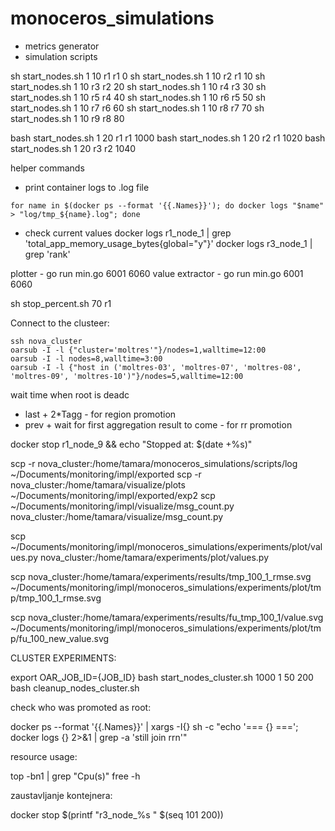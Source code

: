 # monoceros_simulations

- metrics generator
- simulation scripts

sh start_nodes.sh 1 10 r1 r1 0
sh start_nodes.sh 1 10 r2 r1 10
sh start_nodes.sh 1 10 r3 r2 20
sh start_nodes.sh 1 10 r4 r3 30
sh start_nodes.sh 1 10 r5 r4 40
sh start_nodes.sh 1 10 r6 r5 50
sh start_nodes.sh 1 10 r7 r6 60
sh start_nodes.sh 1 10 r8 r7 70
sh start_nodes.sh 1 10 r9 r8 80

bash start_nodes.sh 1 20 r1 r1 1000
bash start_nodes.sh 1 20 r2 r1 1020
bash start_nodes.sh 1 20 r3 r2 1040

helper commands
- print container logs to .log file
```shell
for name in $(docker ps --format '{{.Names}}'); do docker logs "$name" > "log/tmp_${name}.log"; done
```
- check current values
    docker logs r1_node_1 | grep 'total_app_memory_usage_bytes{global=\"y\"}'
    docker logs r3_node_1 | grep 'rank'

plotter - go run min.go 6001 6060
value extractor - go run min.go 6001 6060

sh stop_percent.sh 70 r1

Connect to the clusteer:

    ssh nova_cluster
    oarsub -I -l {"cluster='moltres'"}/nodes=1,walltime=12:00
    oarsub -I -l nodes=8,walltime=3:00
    oarsub -I -l {"host in ('moltres-03', 'moltres-07', 'moltres-08', 'moltres-09', 'moltres-10')"}/nodes=5,walltime=12:00

wait time when root is deadc
- last + 2*Tagg - for region promotion
- prev + wait for first aggregation result to come - for rr promotion

docker stop r1_node_9 && echo "Stopped at: $(date +%s)"

scp -r nova_cluster:/home/tamara/monoceros_simulations/scripts/log ~/Documents/monitoring/impl/exported
scp -r nova_cluster:/home/tamara/visualize/plots ~/Documents/monitoring/impl/exported/exp2
scp ~/Documents/monitoring/impl/visualize/msg_count.py nova_cluster:/home/tamara/visualize/msg_count.py


scp ~/Documents/monitoring/impl/monoceros_simulations/experiments/plot/values.py nova_cluster:/home/tamara/experiments/plot/values.py

scp nova_cluster:/home/tamara/experiments/results/tmp_100_1_rmse.svg ~/Documents/monitoring/impl/monoceros_simulations/experiments/plot/tmp/tmp_100_1_rmse.svg

scp nova_cluster:/home/tamara/experiments/results/fu_tmp_100_1/value.svg ~/Documents/monitoring/impl/monoceros_simulations/experiments/plot/tmp/fu_100_new_value.svg

CLUSTER EXPERIMENTS:

export OAR_JOB_ID={JOB_ID}
bash start_nodes_cluster.sh 1000 1 50 200
bash cleanup_nodes_cluster.sh

check who was promoted as root:

docker ps --format '{{.Names}}' | xargs -I{} sh -c "echo '=== {} ==='; docker logs {} 2>&1 | grep -a 'still join rrn'"

resource usage:

top -bn1 | grep "Cpu(s)"
free -h

zaustavljanje kontejnera:

docker stop $(printf "r3_node_%s " $(seq 101 200))